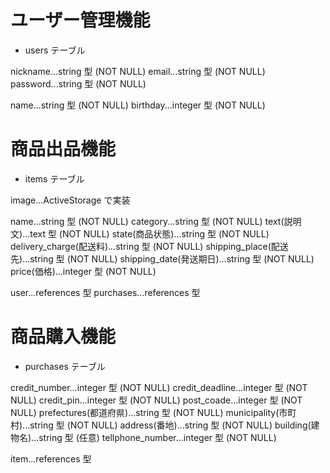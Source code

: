 # ユーザー管理機能

- users テーブル

nickname...string 型 (NOT NULL)
email...string 型 (NOT NULL)
password...string 型 (NOT NULL)

name...string 型 (NOT NULL)
birthday...integer 型 (NOT NULL)

# 商品出品機能

- items テーブル

image...ActiveStorage で実装

name...string 型 (NOT NULL)
category...string 型 (NOT NULL)
text(説明文)...text 型 (NOT NULL)
state(商品状態)...string 型 (NOT NULL)
delivery_charge(配送料)...string 型 (NOT NULL)
shipping_place(配送先)...string 型 (NOT NULL)
shipping_date(発送期日)...string 型 (NOT NULL)
price(価格)...integer 型 (NOT NULL)

user...references 型
purchases...references 型

# 商品購入機能

- purchases テーブル

credit_number...integer 型 (NOT NULL)
credit_deadline...integer 型 (NOT NULL)
credit_pin...integer 型 (NOT NULL)
post_coade...integer 型 (NOT NULL)
prefectures(都道府県)...string 型 (NOT NULL)
municipality(市町村)...string 型 (NOT NULL)
address(番地)...string 型 (NOT NULL)
building(建物名)...string 型 (任意)
tellphone_number...integer 型 (NOT NULL)

item...references 型
